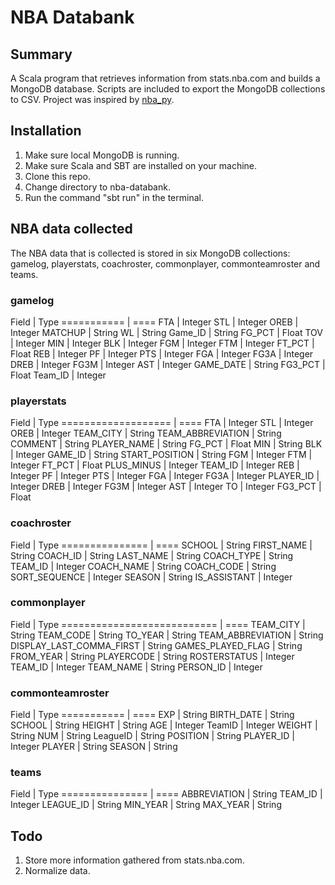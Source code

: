 # NBA Databank

## Summary
A Scala program that retrieves information from stats.nba.com and builds a MongoDB database. Scripts are included
to export the MongoDB collections to CSV. Project was inspired by [nba_py](https://github.com/seemethere/nba_py).

## Installation
1. Make sure local MongoDB is running.
2. Make sure Scala and SBT are installed on your machine.
3. Clone this repo.
4. Change directory to nba-databank.
5. Run the command "sbt run" in the terminal.

## NBA data collected
The NBA data that is collected is stored in six MongoDB collections: gamelog, playerstats, coachroster, commonplayer,
commonteamroster and teams.

### gamelog
Field       | Type
=========== | ====
FTA         | Integer
STL         | Integer
OREB        | Integer
MATCHUP     | String
WL          | String
Game_ID     | String
FG_PCT      | Float
TOV         | Integer
MIN         | Integer
BLK         | Integer
FGM         | Integer
FTM         | Integer
FT_PCT      | Float
REB         | Integer
PF          | Integer
PTS         | Integer
FGA         | Integer
FG3A        | Integer
DREB        | Integer
FG3M        | Integer
AST         | Integer
GAME_DATE   | String
FG3_PCT     | Float
Team_ID     | Integer

### playerstats
Field               | Type
=================== | ====
FTA                 | Integer
STL                 | Integer
OREB                | Integer
TEAM_CITY           | String
TEAM_ABBREVIATION   | String
COMMENT             | String
PLAYER_NAME         | String
FG_PCT              | Float
MIN                 | String
BLK                 | Integer
GAME_ID             | String
START_POSITION      | String
FGM                 | Integer
FTM                 | Integer
FT_PCT              | Float
PLUS_MINUS          | Integer
TEAM_ID             | Integer
REB                 | Integer
PF                  | Integer
PTS                 | Integer
FGA                 | Integer
FG3A                | Integer
PLAYER_ID           | Integer
DREB                | Integer
FG3M                | Integer
AST                 | Integer
TO                  | Integer
FG3_PCT             | Float

### coachroster
Field           | Type
=============== | ====
SCHOOL          | String
FIRST_NAME      | String
COACH_ID        | String
LAST_NAME       | String
COACH_TYPE      | String
TEAM_ID         | Integer
COACH_NAME      | String
COACH_CODE      | String
SORT_SEQUENCE   | Integer
SEASON          | String
IS_ASSISTANT    | Integer

### commonplayer
Field                       | Type
=========================== | ====
TEAM_CITY                   | String
TEAM_CODE                   | String
TO_YEAR                     | String
TEAM_ABBREVIATION           | String
DISPLAY_LAST_COMMA_FIRST    | String
GAMES_PLAYED_FLAG           | String
FROM_YEAR                   | String
PLAYERCODE                  | String
ROSTERSTATUS                | Integer
TEAM_ID                     | Integer
TEAM_NAME                   | String
PERSON_ID                   | Integer

### commonteamroster
Field       | Type
=========== | ====
EXP         | String
BIRTH_DATE  | String
SCHOOL      | String
HEIGHT      | String
AGE         | Integer
TeamID      | Integer
WEIGHT      | String
NUM         | String
LeagueID    | String
POSITION    | String
PLAYER_ID   | Integer
PLAYER      | String
SEASON      | String

### teams
Field           | Type
=============== | ====
ABBREVIATION    | String
TEAM_ID         | Integer
LEAGUE_ID       | String
MIN_YEAR        | String
MAX_YEAR        | String

## Todo
1. Store more information gathered from stats.nba.com.
2. Normalize data.